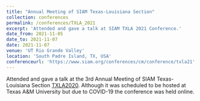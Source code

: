 ```yaml
---
title: "Annual Meeting of SIAM Texas-Louisiana Section"
collection: conferences
permalink: /conferences/TXLA_2021
excerpt: 'Attended and gave a talk at SIAM TXLA 2021 Conference.'
date_from: 2021-11-05
date_to: 2021-11-07
date: 2021-11-07
venue: 'UT Rio Grande Valley'
location: 'South Padre Island, TX, USA'
conferenceurl: 'https://www.siam.org/conferences/cm/conference/txla21'
---
```


Attended and gave a talk at the 3rd Annual Meeting of SIAM Texas-Louisiana Section [TXLA2020](https://www.siam.org/conferences/cm/conference/txla21). Although it was scheduled to be hosted at Texas A&M University but due to COVID-19 the conference was held online.